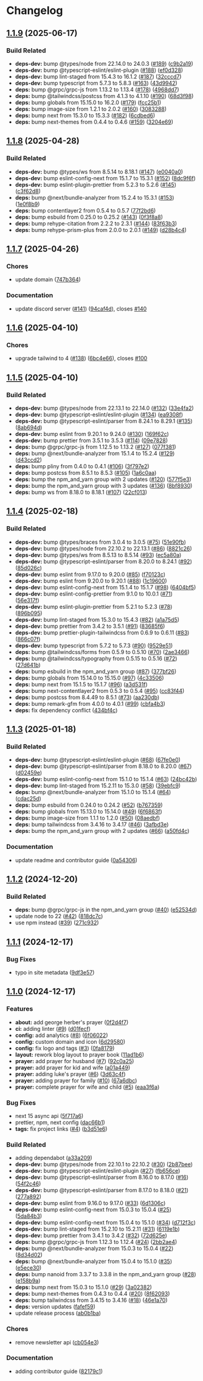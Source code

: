 # Changelog

## [1.1.9](https://github.com/schwannden/prayer-blog/compare/v1.1.8...v1.1.9) (2025-06-17)


### Build Related

* **deps-dev:** bump @types/node from 22.14.0 to 24.0.3 ([#189](https://github.com/schwannden/prayer-blog/issues/189)) ([c9b2a19](https://github.com/schwannden/prayer-blog/commit/c9b2a19a4a52393ab89c8b675c052d5ad59a18bb))
* **deps-dev:** bump @typescript-eslint/eslint-plugin ([#188](https://github.com/schwannden/prayer-blog/issues/188)) ([ef0d328](https://github.com/schwannden/prayer-blog/commit/ef0d3289e1691914e59f59a0ed3a7e69a78ff3fc))
* **deps-dev:** bump lint-staged from 15.4.3 to 16.1.2 ([#187](https://github.com/schwannden/prayer-blog/issues/187)) ([32cccd7](https://github.com/schwannden/prayer-blog/commit/32cccd77b83129990b9df96f9f7388bab3b16ead))
* **deps-dev:** bump typescript from 5.7.3 to 5.8.3 ([#163](https://github.com/schwannden/prayer-blog/issues/163)) ([43d9942](https://github.com/schwannden/prayer-blog/commit/43d994294c43137de1fdbaf87f9b36bb27f073bc))
* **deps:** bump @grpc/grpc-js from 1.13.2 to 1.13.4 ([#178](https://github.com/schwannden/prayer-blog/issues/178)) ([4968dd7](https://github.com/schwannden/prayer-blog/commit/4968dd7dd3a92ca4cb6ff3ce1dfdd2fc26ea3d97))
* **deps:** bump @tailwindcss/postcss from 4.1.3 to 4.1.10 ([#190](https://github.com/schwannden/prayer-blog/issues/190)) ([68d3f98](https://github.com/schwannden/prayer-blog/commit/68d3f9861561275faa91375e145edf7df3c9a183))
* **deps:** bump globals from 15.15.0 to 16.2.0 ([#179](https://github.com/schwannden/prayer-blog/issues/179)) ([fcc25b1](https://github.com/schwannden/prayer-blog/commit/fcc25b1d8b1d3fc84a5d60ba86c46d95f94670b5))
* **deps:** bump image-size from 1.2.1 to 2.0.2 ([#160](https://github.com/schwannden/prayer-blog/issues/160)) ([3083288](https://github.com/schwannden/prayer-blog/commit/3083288d95040abf24136f9ad729a02a13e7445a))
* **deps:** bump next from 15.3.0 to 15.3.3 ([#182](https://github.com/schwannden/prayer-blog/issues/182)) ([6cdbed6](https://github.com/schwannden/prayer-blog/commit/6cdbed61db5e92c4765d9181d59435398ae5085e))
* **deps:** bump next-themes from 0.4.4 to 0.4.6 ([#159](https://github.com/schwannden/prayer-blog/issues/159)) ([3204e69](https://github.com/schwannden/prayer-blog/commit/3204e69c401680807a33afe5ad027cb1e3cbe5d8))

## [1.1.8](https://github.com/schwannden/prayer-blog/compare/v1.1.7...v1.1.8) (2025-04-28)


### Build Related

* **deps-dev:** bump @types/ws from 8.5.14 to 8.18.1 ([#147](https://github.com/schwannden/prayer-blog/issues/147)) ([e0040a0](https://github.com/schwannden/prayer-blog/commit/e0040a0c14913a8ba935cf23f939a534c7eb29e9))
* **deps-dev:** bump eslint-config-next from 15.1.7 to 15.3.1 ([#152](https://github.com/schwannden/prayer-blog/issues/152)) ([8dc9f6f](https://github.com/schwannden/prayer-blog/commit/8dc9f6f98157c389355f8527f5aee06c23b8cf74))
* **deps-dev:** bump eslint-plugin-prettier from 5.2.3 to 5.2.6 ([#145](https://github.com/schwannden/prayer-blog/issues/145)) ([c3f62d8](https://github.com/schwannden/prayer-blog/commit/c3f62d87a8e5e3dd94a8454ea1c40cb9bfa4a0d7))
* **deps:** bump @next/bundle-analyzer from 15.2.4 to 15.3.1 ([#153](https://github.com/schwannden/prayer-blog/issues/153)) ([1e0f8b9](https://github.com/schwannden/prayer-blog/commit/1e0f8b97ea4a370c2c204229eeeb824e15176b8f))
* **deps:** bump contentlayer2 from 0.5.4 to 0.5.7 ([77f2bd6](https://github.com/schwannden/prayer-blog/commit/77f2bd678939d2d805900e226aa524c2cdb083ee))
* **deps:** bump esbuild from 0.25.0 to 0.25.2 ([#143](https://github.com/schwannden/prayer-blog/issues/143)) ([0f3f8a8](https://github.com/schwannden/prayer-blog/commit/0f3f8a87892e53e0e02f916fa9089441609db842))
* **deps:** bump rehype-citation from 2.2.2 to 2.3.1 ([#144](https://github.com/schwannden/prayer-blog/issues/144)) ([83f63b3](https://github.com/schwannden/prayer-blog/commit/83f63b37de9a0fe29451591c95bc7050441552e8))
* **deps:** bump rehype-prism-plus from 2.0.0 to 2.0.1 ([#149](https://github.com/schwannden/prayer-blog/issues/149)) ([d28b4c4](https://github.com/schwannden/prayer-blog/commit/d28b4c4d5c3f80434fd8cc69caf6952bf9b0c71c))

## [1.1.7](https://github.com/schwannden/prayer-blog/compare/v1.1.6...v1.1.7) (2025-04-26)


### Chores

* update domain ([747b364](https://github.com/schwannden/prayer-blog/commit/747b364ecd42e814924b8f9bccecb78bc8c7a3e2))


### Documentation

* update discord server ([#141](https://github.com/schwannden/prayer-blog/issues/141)) ([94caf4d](https://github.com/schwannden/prayer-blog/commit/94caf4d6c55210af144573355a46df754a6cd6da)), closes [#140](https://github.com/schwannden/prayer-blog/issues/140)

## [1.1.6](https://github.com/schwannden/prayer-blog/compare/v1.1.5...v1.1.6) (2025-04-10)


### Chores

* upgrade tailwind to 4 ([#138](https://github.com/schwannden/prayer-blog/issues/138)) ([6bc4e66](https://github.com/schwannden/prayer-blog/commit/6bc4e664c7338c98226c9365edf130ab8fc61aa1)), closes [#100](https://github.com/schwannden/prayer-blog/issues/100)

## [1.1.5](https://github.com/schwannden/prayer-blog/compare/v1.1.4...v1.1.5) (2025-04-10)


### Build Related

* **deps-dev:** bump @types/node from 22.13.1 to 22.14.0 ([#132](https://github.com/schwannden/prayer-blog/issues/132)) ([33e4fa2](https://github.com/schwannden/prayer-blog/commit/33e4fa21580a3ef31f869225c9aca62f06bcd216))
* **deps-dev:** bump @typescript-eslint/eslint-plugin ([#134](https://github.com/schwannden/prayer-blog/issues/134)) ([ea9308f](https://github.com/schwannden/prayer-blog/commit/ea9308f4b3fad27599211d0806816d6e6e440cae))
* **deps-dev:** bump @typescript-eslint/parser from 8.24.1 to 8.29.1 ([#135](https://github.com/schwannden/prayer-blog/issues/135)) ([8ab694d](https://github.com/schwannden/prayer-blog/commit/8ab694d754f1dcfabd3825c4712b3d09fc6fcbb6))
* **deps-dev:** bump eslint from 9.20.1 to 9.24.0 ([#130](https://github.com/schwannden/prayer-blog/issues/130)) ([169f62c](https://github.com/schwannden/prayer-blog/commit/169f62cf87bbe6b8e204ff5c990384c0687dff45))
* **deps-dev:** bump prettier from 3.5.1 to 3.5.3 ([#114](https://github.com/schwannden/prayer-blog/issues/114)) ([09e7828](https://github.com/schwannden/prayer-blog/commit/09e782869604ba28b89f0190b1ec543515699bcd))
* **deps:** bump @grpc/grpc-js from 1.12.5 to 1.13.2 ([#127](https://github.com/schwannden/prayer-blog/issues/127)) ([077f381](https://github.com/schwannden/prayer-blog/commit/077f38151971622e5fffcb6f85db60450e80c19e))
* **deps:** bump @next/bundle-analyzer from 15.1.4 to 15.2.4 ([#129](https://github.com/schwannden/prayer-blog/issues/129)) ([d43ccd2](https://github.com/schwannden/prayer-blog/commit/d43ccd23671d6b8c528f1b6c65c03e3a26a0274b))
* **deps:** bump pliny from 0.4.0 to 0.4.1 ([#106](https://github.com/schwannden/prayer-blog/issues/106)) ([3f797e2](https://github.com/schwannden/prayer-blog/commit/3f797e2cfa8fa319d77f3ebb0ecf9dcafca1f495))
* **deps:** bump postcss from 8.5.1 to 8.5.3 ([#105](https://github.com/schwannden/prayer-blog/issues/105)) ([1a6c0aa](https://github.com/schwannden/prayer-blog/commit/1a6c0aa034ebd5f4c815fe09183e45f39bf37aae))
* **deps:** bump the npm_and_yarn group with 2 updates ([#120](https://github.com/schwannden/prayer-blog/issues/120)) ([577f5e3](https://github.com/schwannden/prayer-blog/commit/577f5e30e9e7d8a2ded8164c999aef0d9e72183b))
* **deps:** bump the npm_and_yarn group with 3 updates ([#136](https://github.com/schwannden/prayer-blog/issues/136)) ([8bf8930](https://github.com/schwannden/prayer-blog/commit/8bf8930a2ed3b0841615b6eb6af83d4565468a22))
* **deps:** bump ws from 8.18.0 to 8.18.1 ([#107](https://github.com/schwannden/prayer-blog/issues/107)) ([22cf013](https://github.com/schwannden/prayer-blog/commit/22cf0137e73f9497ce16b3cdcc1ab29927b97db5))

## [1.1.4](https://github.com/schwannden/prayer-blog/compare/v1.1.3...v1.1.4) (2025-02-18)


### Build Related

* **deps-dev:** bump @types/braces from 3.0.4 to 3.0.5 ([#75](https://github.com/schwannden/prayer-blog/issues/75)) ([51e90fb](https://github.com/schwannden/prayer-blog/commit/51e90fb35dbb035e5d186766b860c72913117b2c))
* **deps-dev:** bump @types/node from 22.10.2 to 22.13.1 ([#86](https://github.com/schwannden/prayer-blog/issues/86)) ([8821c26](https://github.com/schwannden/prayer-blog/commit/8821c2674662383c94108c30a00eb8a18d5409d1))
* **deps-dev:** bump @types/ws from 8.5.13 to 8.5.14 ([#93](https://github.com/schwannden/prayer-blog/issues/93)) ([ec5a80a](https://github.com/schwannden/prayer-blog/commit/ec5a80a3e8739b9a59a7bd1c47b47da64185969b))
* **deps-dev:** bump @typescript-eslint/parser from 8.20.0 to 8.24.1 ([#92](https://github.com/schwannden/prayer-blog/issues/92)) ([85d026c](https://github.com/schwannden/prayer-blog/commit/85d026cf5cc852fb273f47787db2ba1c68eac56b))
* **deps-dev:** bump eslint from 9.17.0 to 9.20.0 ([#85](https://github.com/schwannden/prayer-blog/issues/85)) ([f70123c](https://github.com/schwannden/prayer-blog/commit/f70123c9d8b810c0b70e493d579567e079021039))
* **deps-dev:** bump eslint from 9.20.0 to 9.20.1 ([#88](https://github.com/schwannden/prayer-blog/issues/88)) ([1c19600](https://github.com/schwannden/prayer-blog/commit/1c19600708226ba73dacd125c2dfc91c246c39d9))
* **deps-dev:** bump eslint-config-next from 15.1.4 to 15.1.7 ([#98](https://github.com/schwannden/prayer-blog/issues/98)) ([6404bf5](https://github.com/schwannden/prayer-blog/commit/6404bf57fc6f7b2a3e7eb721e32517c5e94d607d))
* **deps-dev:** bump eslint-config-prettier from 9.1.0 to 10.0.1 ([#71](https://github.com/schwannden/prayer-blog/issues/71)) ([56e317f](https://github.com/schwannden/prayer-blog/commit/56e317f86394278e7210f3c063e78474f5e6662f))
* **deps-dev:** bump eslint-plugin-prettier from 5.2.1 to 5.2.3 ([#78](https://github.com/schwannden/prayer-blog/issues/78)) ([896b095](https://github.com/schwannden/prayer-blog/commit/896b095d4a7d77e46827c3ad883be7adcddd3148))
* **deps-dev:** bump lint-staged from 15.3.0 to 15.4.3 ([#82](https://github.com/schwannden/prayer-blog/issues/82)) ([a1a75d5](https://github.com/schwannden/prayer-blog/commit/a1a75d52f8466bca1254376196866ad2f88cafe0))
* **deps-dev:** bump prettier from 3.4.2 to 3.5.1 ([#91](https://github.com/schwannden/prayer-blog/issues/91)) ([83685f6](https://github.com/schwannden/prayer-blog/commit/83685f64693e04d78e246bc01095a59906bf5357))
* **deps-dev:** bump prettier-plugin-tailwindcss from 0.6.9 to 0.6.11 ([#83](https://github.com/schwannden/prayer-blog/issues/83)) ([866c07f](https://github.com/schwannden/prayer-blog/commit/866c07ff017904bc2798ea90e108f416216ef415))
* **deps-dev:** bump typescript from 5.7.2 to 5.7.3 ([#90](https://github.com/schwannden/prayer-blog/issues/90)) ([9529e51](https://github.com/schwannden/prayer-blog/commit/9529e51816e2e00318663480c7b086149bc3cad1))
* **deps:** bump @tailwindcss/forms from 0.5.9 to 0.5.10 ([#70](https://github.com/schwannden/prayer-blog/issues/70)) ([2ae3466](https://github.com/schwannden/prayer-blog/commit/2ae3466cb5cd6e4ae10af5dca53045bc28559ad2))
* **deps:** bump @tailwindcss/typography from 0.5.15 to 0.5.16 ([#72](https://github.com/schwannden/prayer-blog/issues/72)) ([27d641b](https://github.com/schwannden/prayer-blog/commit/27d641b8c9c0baaafca3b483a3b7b914f62612f7))
* **deps:** bump esbuild in the npm_and_yarn group ([#87](https://github.com/schwannden/prayer-blog/issues/87)) ([377bf26](https://github.com/schwannden/prayer-blog/commit/377bf26dc06690c7a1c43ec5d23f56b01ffcfc7b))
* **deps:** bump globals from 15.14.0 to 15.15.0 ([#97](https://github.com/schwannden/prayer-blog/issues/97)) ([4c33506](https://github.com/schwannden/prayer-blog/commit/4c33506b3814a15d670c3cc6b7910d9efa340064))
* **deps:** bump next from 15.1.5 to 15.1.7 ([#96](https://github.com/schwannden/prayer-blog/issues/96)) ([a3d531f](https://github.com/schwannden/prayer-blog/commit/a3d531f1b8aeb92a3858ffc31b5017d20993643f))
* **deps:** bump next-contentlayer2 from 0.5.3 to 0.5.4 ([#95](https://github.com/schwannden/prayer-blog/issues/95)) ([cc83f44](https://github.com/schwannden/prayer-blog/commit/cc83f44fdad1fb7db46dde042f5a838a48e29fba))
* **deps:** bump postcss from 8.4.49 to 8.5.1 ([#73](https://github.com/schwannden/prayer-blog/issues/73)) ([aa230db](https://github.com/schwannden/prayer-blog/commit/aa230dbffc6ebab8c40a0809947325c15317ebeb))
* **deps:** bump remark-gfm from 4.0.0 to 4.0.1 ([#99](https://github.com/schwannden/prayer-blog/issues/99)) ([cbfa4b3](https://github.com/schwannden/prayer-blog/commit/cbfa4b3ce91bbffb4a405d3f5843b80c46819ae4))
* **deps:** fix dependency conflict ([434bf4c](https://github.com/schwannden/prayer-blog/commit/434bf4c071f0c709b71a99db849c11329e7d51cb))

## [1.1.3](https://github.com/schwannden/prayer-blog/compare/v1.1.2...v1.1.3) (2025-01-18)


### Build Related

* **deps-dev:** bump @typescript-eslint/eslint-plugin ([#68](https://github.com/schwannden/prayer-blog/issues/68)) ([67fe0e0](https://github.com/schwannden/prayer-blog/commit/67fe0e0d9f771939e0dd2ad30da245f57a529d32))
* **deps-dev:** bump @typescript-eslint/parser from 8.18.0 to 8.20.0 ([#67](https://github.com/schwannden/prayer-blog/issues/67)) ([d02459e](https://github.com/schwannden/prayer-blog/commit/d02459e7ebfcf55eae567a64c02588f2fde85522))
* **deps-dev:** bump eslint-config-next from 15.1.0 to 15.1.4 ([#63](https://github.com/schwannden/prayer-blog/issues/63)) ([24bc42b](https://github.com/schwannden/prayer-blog/commit/24bc42b5adbf68f75f3b7ff53333780fd0074e72))
* **deps-dev:** bump lint-staged from 15.2.11 to 15.3.0 ([#58](https://github.com/schwannden/prayer-blog/issues/58)) ([39ebfc9](https://github.com/schwannden/prayer-blog/commit/39ebfc9f6ba874decd58eaf63b2b04d1508567bc))
* **deps:** bump @next/bundle-analyzer from 15.1.0 to 15.1.4 ([#64](https://github.com/schwannden/prayer-blog/issues/64)) ([cdac25d](https://github.com/schwannden/prayer-blog/commit/cdac25d5ac1875447b332c34be5ccd0bbf92e952))
* **deps:** bump esbuild from 0.24.0 to 0.24.2 ([#52](https://github.com/schwannden/prayer-blog/issues/52)) ([b767359](https://github.com/schwannden/prayer-blog/commit/b7673594c0a1aac5f49fc739d2e750eb59f96d1b))
* **deps:** bump globals from 15.13.0 to 15.14.0 ([#49](https://github.com/schwannden/prayer-blog/issues/49)) ([6f6863f](https://github.com/schwannden/prayer-blog/commit/6f6863f03533b519a0f755feb49fcfe687c02e88))
* **deps:** bump image-size from 1.1.1 to 1.2.0 ([#50](https://github.com/schwannden/prayer-blog/issues/50)) ([08aedbf](https://github.com/schwannden/prayer-blog/commit/08aedbfcc343d75f70aaaa6078e9d920e7972edc))
* **deps:** bump tailwindcss from 3.4.16 to 3.4.17 ([#46](https://github.com/schwannden/prayer-blog/issues/46)) ([3afbd3e](https://github.com/schwannden/prayer-blog/commit/3afbd3eb9076b1c1e80ef9a545b30115bfecfba2))
* **deps:** bump the npm_and_yarn group with 2 updates ([#66](https://github.com/schwannden/prayer-blog/issues/66)) ([a50fd4c](https://github.com/schwannden/prayer-blog/commit/a50fd4cf47184d349453a20b0edf6874530e59be))


### Documentation

* update readme and contributor guide ([0a54306](https://github.com/schwannden/prayer-blog/commit/0a54306360acbed3e7959993b4b248f1b11ff210))

## [1.1.2](https://github.com/schwannden/prayer-blog/compare/v1.1.1...v1.1.2) (2024-12-20)


### Build Related

* **deps:** bump @grpc/grpc-js in the npm_and_yarn group ([#40](https://github.com/schwannden/prayer-blog/issues/40)) ([e52534d](https://github.com/schwannden/prayer-blog/commit/e52534d260a6bdaaf86273834d77148efff52656))
* update node to 22 ([#42](https://github.com/schwannden/prayer-blog/issues/42)) ([818dc7c](https://github.com/schwannden/prayer-blog/commit/818dc7c95060d48b253483ab2379a9fe4809d51a))
* use npm instead ([#39](https://github.com/schwannden/prayer-blog/issues/39)) ([271c932](https://github.com/schwannden/prayer-blog/commit/271c9321d6169167380e2d259eb711d3758109b2))

## [1.1.1](https://github.com/schwannden/prayer-blog/compare/v1.1.0...v1.1.1) (2024-12-17)

### Bug Fixes

- typo in site metadata ([9df3e57](https://github.com/schwannden/prayer-blog/commit/9df3e57033c0f8edb906737ae64bc95af57f35a8))

## [1.1.0](https://github.com/schwannden/prayer-blog/compare/v1.0.0...v1.1.0) (2024-12-17)

### Features

- **about:** add george herber's prayer ([0f2d4f7](https://github.com/schwannden/prayer-blog/commit/0f2d4f71c8788c965b8c1f413224873689058621))
- **ci:** adding linter ([#9](https://github.com/schwannden/prayer-blog/issues/9)) ([d01fecf](https://github.com/schwannden/prayer-blog/commit/d01fecfe85a9b2f4d9d36e3eb99c5ac3beb9a842))
- **config:** add analytics ([#8](https://github.com/schwannden/prayer-blog/issues/8)) ([6f06022](https://github.com/schwannden/prayer-blog/commit/6f06022cb881dff0a330ad417251e867d1b2f005))
- **config:** custom domain and icon ([6d29580](https://github.com/schwannden/prayer-blog/commit/6d29580b69f8495a4531ab470421f7bc9cdd62d2))
- **config:** fix logo and tags ([#3](https://github.com/schwannden/prayer-blog/issues/3)) ([0fa8179](https://github.com/schwannden/prayer-blog/commit/0fa8179a4117e617cb41f423a92cd3f5a7fe2ff2))
- **layout:** rework blog layout to prayer book ([11ad1b6](https://github.com/schwannden/prayer-blog/commit/11ad1b65a9a1ceb561db36c045dc82388a4fa99c))
- **prayer:** add prayer for husband ([#7](https://github.com/schwannden/prayer-blog/issues/7)) ([92c0a25](https://github.com/schwannden/prayer-blog/commit/92c0a2586b619c1dc9b5488addb7b55fdcb44c8e))
- **prayer:** add prayer for kid and wife ([a01a449](https://github.com/schwannden/prayer-blog/commit/a01a4495c7a9e367abb1b4d4fb7fb0c72255b759))
- **prayer:** adding luke's prayer ([#6](https://github.com/schwannden/prayer-blog/issues/6)) ([3d63c4f](https://github.com/schwannden/prayer-blog/commit/3d63c4f3eb8b2bc3939c2b63611c15bd108ab4bc))
- **prayer:** adding prayer for family ([#10](https://github.com/schwannden/prayer-blog/issues/10)) ([67a6dbc](https://github.com/schwannden/prayer-blog/commit/67a6dbc1fedcd97a106660597ab482e4357bb7b4))
- **prayer:** complete prayer for wife and child ([#5](https://github.com/schwannden/prayer-blog/issues/5)) ([eaa3f6a](https://github.com/schwannden/prayer-blog/commit/eaa3f6a7929062ddfa91b053d4c3d8af6fe2a019))

### Bug Fixes

- next 15 async api ([5f717a6](https://github.com/schwannden/prayer-blog/commit/5f717a66662144980ff9267b3ae6f930d5a0a5d7))
- prettier, npm, next config ([dac66b1](https://github.com/schwannden/prayer-blog/commit/dac66b14acbc80a585684d2d4edb9b607f9ef620))
- **tags:** fix project links ([#4](https://github.com/schwannden/prayer-blog/issues/4)) ([b3d51e6](https://github.com/schwannden/prayer-blog/commit/b3d51e6100e280f6a652ffc9b9b90a1e66e4b1ed))

### Build Related

- adding dependabot ([a33a209](https://github.com/schwannden/prayer-blog/commit/a33a20967b75fd9778ea6809d76d9c2013846f29))
- **deps-dev:** bump @types/node from 22.10.1 to 22.10.2 ([#30](https://github.com/schwannden/prayer-blog/issues/30)) ([2b87bee](https://github.com/schwannden/prayer-blog/commit/2b87bee01d524e2b3ddfe2406959456b07d21a1a))
- **deps-dev:** bump @typescript-eslint/eslint-plugin ([#27](https://github.com/schwannden/prayer-blog/issues/27)) ([fb656ce](https://github.com/schwannden/prayer-blog/commit/fb656cee6162b45037558763377bb71c04d8940b))
- **deps-dev:** bump @typescript-eslint/parser from 8.16.0 to 8.17.0 ([#16](https://github.com/schwannden/prayer-blog/issues/16)) ([54f2c46](https://github.com/schwannden/prayer-blog/commit/54f2c46f0782f094987806e64abd5713ee1eac08))
- **deps-dev:** bump @typescript-eslint/parser from 8.17.0 to 8.18.0 ([#21](https://github.com/schwannden/prayer-blog/issues/21)) ([277a892](https://github.com/schwannden/prayer-blog/commit/277a89213f3fa1e7bc86ba6bd7ce49521ee963c9))
- **deps-dev:** bump eslint from 9.16.0 to 9.17.0 ([#33](https://github.com/schwannden/prayer-blog/issues/33)) ([6d1306c](https://github.com/schwannden/prayer-blog/commit/6d1306cfb9ea25c26359fe91b07861437b45be88))
- **deps-dev:** bump eslint-config-next from 15.0.3 to 15.0.4 ([#25](https://github.com/schwannden/prayer-blog/issues/25)) ([5da84b3](https://github.com/schwannden/prayer-blog/commit/5da84b3aa6846c4d9e84bef7a2bd6d759d1c8bd8))
- **deps-dev:** bump eslint-config-next from 15.0.4 to 15.1.0 ([#34](https://github.com/schwannden/prayer-blog/issues/34)) ([d712f3c](https://github.com/schwannden/prayer-blog/commit/d712f3ca21bba53ffca3a4e3c78ff5c19d92519c))
- **deps-dev:** bump lint-staged from 15.2.10 to 15.2.11 ([#31](https://github.com/schwannden/prayer-blog/issues/31)) ([6119e1b](https://github.com/schwannden/prayer-blog/commit/6119e1b31810e4ce020abe0a3fc93264559e46a9))
- **deps-dev:** bump prettier from 3.4.1 to 3.4.2 ([#32](https://github.com/schwannden/prayer-blog/issues/32)) ([72d625e](https://github.com/schwannden/prayer-blog/commit/72d625ede1bd334e95cdbac8db22499c63c915a8))
- **deps:** bump @grpc/grpc-js from 1.12.3 to 1.12.4 ([#24](https://github.com/schwannden/prayer-blog/issues/24)) ([2bb2ae4](https://github.com/schwannden/prayer-blog/commit/2bb2ae4bb13bbec37010e05561a685e01ca48365))
- **deps:** bump @next/bundle-analyzer from 15.0.3 to 15.0.4 ([#22](https://github.com/schwannden/prayer-blog/issues/22)) ([8d34d02](https://github.com/schwannden/prayer-blog/commit/8d34d0252ffee60cd04c3c3f04ac08a479959421))
- **deps:** bump @next/bundle-analyzer from 15.0.4 to 15.1.0 ([#35](https://github.com/schwannden/prayer-blog/issues/35)) ([e5ece30](https://github.com/schwannden/prayer-blog/commit/e5ece302f6a8371b78d71b8c7a9c6e81a692bc4c))
- **deps:** bump nanoid from 3.3.7 to 3.3.8 in the npm_and_yarn group ([#28](https://github.com/schwannden/prayer-blog/issues/28)) ([e158b9a](https://github.com/schwannden/prayer-blog/commit/e158b9a32cb0ac80fa0eb7dae62f85f4a9ecc97d))
- **deps:** bump next from 15.0.3 to 15.1.0 ([#29](https://github.com/schwannden/prayer-blog/issues/29)) ([3a02382](https://github.com/schwannden/prayer-blog/commit/3a0238262fd4bf98182d3dc5f72af33d634e9586))
- **deps:** bump next-themes from 0.4.3 to 0.4.4 ([#20](https://github.com/schwannden/prayer-blog/issues/20)) ([8f62093](https://github.com/schwannden/prayer-blog/commit/8f620937b07015c9dd1944d04b658832eb07f215))
- **deps:** bump tailwindcss from 3.4.15 to 3.4.16 ([#18](https://github.com/schwannden/prayer-blog/issues/18)) ([46e1a70](https://github.com/schwannden/prayer-blog/commit/46e1a7073e9dffa4772baea59a06cfdf9d94817c))
- **deps:** version updates ([fafef59](https://github.com/schwannden/prayer-blog/commit/fafef59ed653b16b57a78d5f0dc380d957b103f6))
- update release process ([ab0b1ba](https://github.com/schwannden/prayer-blog/commit/ab0b1babedd48bf1a6a0deb18de3ba46deac5f6c))

### Chores

- remove newsletter api ([cb054e3](https://github.com/schwannden/prayer-blog/commit/cb054e3c08b575ecd1cfb22714cf86d81d65e2ac))

### Documentation

- adding contributor guide ([82179c1](https://github.com/schwannden/prayer-blog/commit/82179c1abcc039eb383d99220c22fb1653314898))
